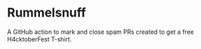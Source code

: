 Rummelsnuff
===========

A GitHub action to mark and close spam PRs created to get a free H4cktoberFest T-shirt.
